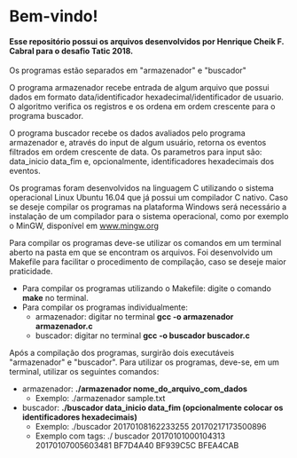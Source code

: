 # Bem-vindo!

#### Esse repositório possui os arquivos desenvolvidos por Henrique Cheik F. Cabral para o desafio Tatic 2018.

Os programas estão separados em "armazenador" e "buscador"

O programa armazenador recebe entrada de algum arquivo que possui dados em formato data/identificador hexadecimal/identificador de usuario. O algoritmo verifica os registros e os ordena em ordem crescente para o programa buscador.

O programa buscador recebe os dados avaliados pelo programa armazenador e, através do input de algum usuário, retorna os eventos filtrados em ordem crescente de data. Os parametros para input são: data_inicio data_fim e, opcionalmente, identificadores hexadecimais dos eventos.


Os programas foram desenvolvidos na linguagem C utilizando o sistema operacional Linux Ubuntu 16.04 que já possui um compilador C nativo. Caso se deseje compilar os programas na plataforma Windows será necessário a instalação de um compilador para o sistema operacional, como por exemplo o MinGW, disponível em www.mingw.org

Para compilar os programas deve-se utilizar os comandos em um terminal aberto na pasta em que se encontram os arquivos. Foi desenvolvido um Makefile para facilitar o procedimento de compilação, caso se deseje maior praticidade.

- Para compilar os programas utilizando o Makefile: digite o comando **make** no terminal. 
- Para compilar os programas individualmente:
  - armazenador: digitar no terminal **gcc -o armazenador armazenador.c**
  - buscador: digitar no terminal **gcc -o buscador buscador.c**

Após a compilação dos programas, surgirão dois executáveis "armazenador" e "buscador".
Para utilizar os programas, deve-se, em um terminal, utilizar os seguintes comandos:

- armazenador: **./armazenador nome_do_arquivo_com_dados**
  - Exemplo: ./armazenador sample.txt
- buscador: **./buscador data_inicio data_fim (opcionalmente colocar os identificadores hexadecimais)**
  - Exemplo: ./buscador 20170108162233255 20170217173500896
  - Exemplo com tags: ./ buscador 20170101000104313 20170107005603481 BF7D4A40 BF939C5C BFEA4CAB
